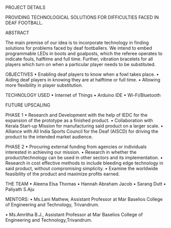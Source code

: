 PROJECT DETAILS

PROVIDING TECHNOLOGICAL SOLUTIONS FOR DIFFICULTIES FACED IN DEAF FOOTBALL.

ABSTRACT

The main premise of our idea is to incorporate technology in finding solutions for problems faced by deaf footballers. We intend to embed programmable LEDs in boots and goalposts, which the referee operates to indicate fouls, halftime and full time. Further, vibration bracelets for all players which turn on when a particular player needs to be substituted.


OBJECTIVES
•	Enabling deaf players to know when a fowl takes place.
•	Aiding deaf players in knowing they are at halftime or full time.
•	Allowing more flexibility in player substitution.


TECHNOLOGY USED
•	Internet of Things
•	Arduino IDE
•	Wi-Fi/Bluetooth


FUTURE UPSCALING
 
 PHASE 1
•	Research and Development with the help of IEDC for the expansion of the prototype as a finished product.
•	Collaboration with Kerala Start-up Mission for manufacturing said product on a larger scale.
•	Alliance with All India Sports Council for the Deaf (AISCD) for driving the product to the intended market audience.

PHASE 2
•	Procuring external funding from agencies or individuals interested in achieving our mission.
•	Research in whether the product/technology can be used in other sectors and its implementation.
•	Research in cost effective methods to include bleeding edge technology in said product, without compromising simplicity.
•	Examine the worldwide feasibility of the product and maximize profits earned.

THE TEAM
•	Aleena Elsa Thomas
•	Hannah Abraham Jacob
•	Sarang Dutt
•	Paliyath S.Aju

MENTORS: 
•	Ms.Lani Mathew, Assistant Professor at Mar Baselios College of Engineering and Technology, Trivandrum.

•	Ms.Amritha B.J., Assistant Professor at Mar Baselios College of Engineering and Technology,Trivandrum.





